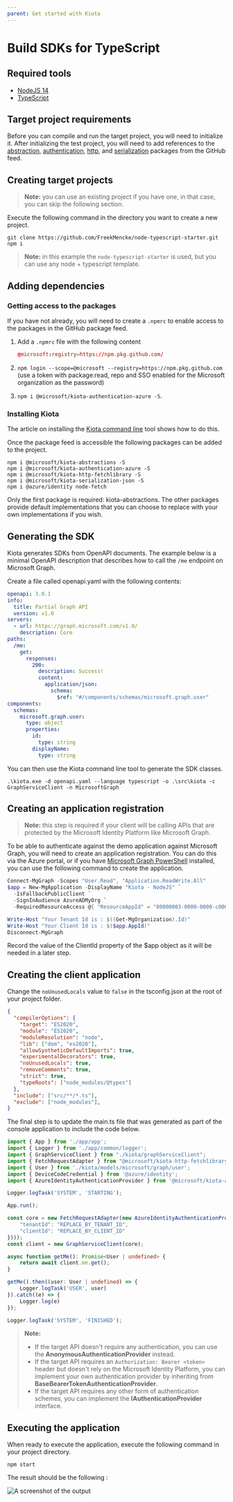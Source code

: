 ```yaml
---
parent: Get started with Kiota
---
```


# Build SDKs for TypeScript

## Required tools

- [NodeJS 14](https://nodejs.org/en/)
- [TypeScript](https://www.typescriptlang.org/)

## Target project requirements

Before you can compile and run the target project, you will need to initialize it. After initializing the test project, you will need to add references to the [abstraction](https://github.com/microsoft/kiota/tree/main/abstractions/typescript), [authentication](https://github.com/microsoft/kiota/tree/main/authentication/typescript/azure), [http](https://github.com/microsoft/kiota/tree/main/http/typescript/fetch), and [serialization](https://github.com/microsoft/kiota/tree/main/serialization/typescript/json) packages from the GitHub feed.

## Creating target projects

> **Note:** you can use an existing project if you have one, in that case, you can skip the following section.

Execute the following command in the directory you want to create a new project.

```shell
git clone https://github.com/FreekMencke/node-typescript-starter.git
npm i
```

> **Note:** in this example the `node-typescript-starter` is used, but you can use any node + typescript template.

## Adding dependencies

### Getting access to the packages

If you have not already, you will need to create a `.npmrc` to enable access to the packages in the GitHub package feed.

1. Add a `.npmrc` file with the following content

    ```conf
    @microsoft:registry=https://npm.pkg.github.com/
    ```

1. `npm login --scope=@microsoft --registry=https://npm.pkg.github.com` (use a token with package:read, repo and SSO enabled for the Microsoft organization as the password)
1. `npm i @microsoft/kiota-authentication-azure -S`.

### Installing Kiota

The article on installing the [Kiota command line](../generator/tool.md) tool shows how to do this.

Once the package feed is accessible the following packages can be added to the project.

```shell
npm i @microsoft/kiota-abstractions -S
npm i @microsoft/kiota-authentication-azure -S
npm i @microsoft/kiota-http-fetchlibrary -S
npm i @microsoft/kiota-serialization-json -S
npm i @azure/identity node-fetch
```

Only the first package is required: kiota-abstractions. The other packages provide default implementations that you can choose to replace with your own implementations if you wish.

## Generating the SDK

Kiota generates SDKs from OpenAPI documents. The example below is a minimal OpenAPI description that describes how to call the `/me` endpoint on Microsoft Graph.

Create a file called openapi.yaml with the following contents:

```yaml
openapi: 3.0.1
info:
  title: Partial Graph API
  version: v1.0
servers:
  - url: https://graph.microsoft.com/v1.0/
    description: Core
paths:
  /me:
    get:
      responses:
        200:
          description: Success!
          content:
            application/json:
              schema:
                $ref: "#/components/schemas/microsoft.graph.user"
components:
  schemas:
    microsoft.graph.user:
      type: object
      properties:
        id:
          type: string
        displayName:
          type: string
```

You can then use the Kiota command line tool to generate the SDK classes.

```shell
.\kiota.exe -d openapi.yaml --language typescript -o .\src\kiota -c GraphServiceClient -n MicrosoftGraph
```

## Creating an application registration

> **Note:** this step is required if your client will be calling APIs that are protected by the Microsoft Identity Platform like Microsoft Graph.

To be able to authenticate against the demo application against Microsoft Graph, you will need to create an application registration.  You can do this via the Azure portal, or if you have [Microsoft Graph PowerShell](https://www.powershellgallery.com/packages/Microsoft.Graph) installed, you can use the following command to create the application.

```powershell
Connect-MgGraph -Scopes "User.Read", "Application.ReadWrite.All"
$app = New-MgApplication -DisplayName "Kiota - NodeJS" `
  -IsFallbackPublicClient `
  -SignInAudience AzureADMyOrg `
  -RequiredResourceAccess @{ "ResourceAppId" = "00000003-0000-0000-c000-000000000000"; "ResourceAccess" = @( @{ Id = "e1fe6dd8-ba31-4d61-89e7-88639da4683d"; Type = "Scope"}) }

Write-Host "Your Tenant Id is : $((Get-MgOrganization).Id)"
Write-Host "Your Client Id is : $($app.AppId)"
Disconnect-MgGraph
```

Record the value of the ClientId property of the $app object as it will be needed in a later step.

## Creating the client application

Change the `noUnusedLocals` value to `false` in the tsconfig.json at the root of your project folder.

```json
{
  "compilerOptions": {
    "target": "ES2020",
    "module": "ES2020",
    "moduleResolution": "node",
    "lib": ["dom", "es2020"],
    "allowSyntheticDefaultImports": true,
    "experimentalDecorators": true,
    "noUnusedLocals": true,
    "removeComments": true,
    "strict": true,
    "typeRoots": ["node_modules/@types"]
  },
  "include": ["src/**/*.ts"],
  "exclude": ["node_modules"],
}
```

The final step is to update the main.ts file that was generated as part of the console application to include the code below.

```typescript
import { App } from './app/app';
import { Logger } from './app/common/logger';
import { GraphServiceClient } from "./kiota/graphServiceClient";
import { FetchRequestAdapter } from "@microsoft/kiota-http-fetchlibrary";
import { User } from './kiota/models/microsoft/graph/user';
import { DeviceCodeCredential } from '@azure/identity';
import { AzureIdentityAuthenticationProvider } from '@microsoft/kiota-authentication-azure';

Logger.logTask('SYSTEM', 'STARTING');

App.run();

const core = new FetchRequestAdapter(new AzureIdentityAuthenticationProvider(new DeviceCodeCredential({
    "tenantId": "REPLACE_BY_TENANT_ID",
    "clientId": "REPLACE_BY_CLIENT_ID"
})));
const client = new GraphServiceClient(core);

async function getMe(): Promise<User | undefined> {
    return await client.me.get();
}

getMe().then((user: User | undefined) => {
    Logger.logTask('USER', user)
}).catch((e) => {
    Logger.log(e)
});

Logger.logTask('SYSTEM', 'FINISHED');
```

> **Note:**
>
> - If the target API doesn't require any authentication, you can use the **AnonymousAuthenticationProvider** instead.
> - If the target API requires an `Authorization: Bearer <token>` header but doesn't rely on the Microsoft Identity Platform, you can implement your own authentication provider by inheriting from **BaseBearerTokenAuthenticationProvider**.
> - If the target API requires any other form of authentication schemes, you can implement the **IAuthenticationProvider** interface.

## Executing the application

When ready to execute the application, execute the following command in your project directory.

```shell
npm start
```

The result should be the following :

![A screenshot of the output](./../images/typescript-result.png)
